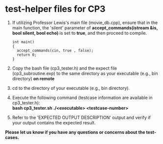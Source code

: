 # test-helper files for CP3

1. If utilizing Professor Lewis's main file (movie_db.cpp), ensure that in the main function, the 'silent' parameter of **accept_commands(istream &is, bool silent, bool echo)** is set to **true**, and then proceed to compile.
    ```
    int main()
    {
      accept_commands(cin, true , false);
      return 0;
    }
    ```
    
2. Copy the bash file (cp3_tester.h) and the expect file (cp3_subroutine.exp) to the same directory as your executable (e.g., bin directory) **on remote**

3. cd to the directory of your executable (e.g., bin directory).

4. Execute the following command (testcase information are available in cp3_tester.h):  
    **bash cp3_tester.sh ./&lt;executable&gt; &lt;testcase-number&gt;**

5. Refer to the 'EXPECTED OUTPUT DESCRIPTION' output and verify if your output contains the expected result.





**Please let us know if you have any questions or concerns about the test-cases.**
